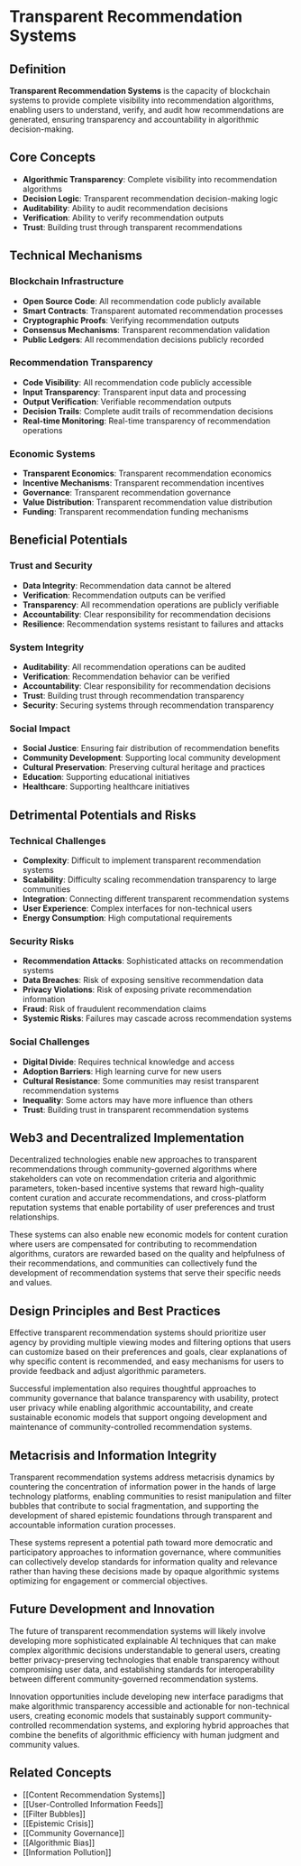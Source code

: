 # Transparent Recommendation Systems

## Definition

**Transparent Recommendation Systems** is the capacity of blockchain systems to provide complete visibility into recommendation algorithms, enabling users to understand, verify, and audit how recommendations are generated, ensuring transparency and accountability in algorithmic decision-making.

## Core Concepts

- **Algorithmic Transparency**: Complete visibility into recommendation algorithms
- **Decision Logic**: Transparent recommendation decision-making logic
- **Auditability**: Ability to audit recommendation decisions
- **Verification**: Ability to verify recommendation outputs
- **Trust**: Building trust through transparent recommendations

## Technical Mechanisms

### Blockchain Infrastructure
- **Open Source Code**: All recommendation code publicly available
- **Smart Contracts**: Transparent automated recommendation processes
- **Cryptographic Proofs**: Verifying recommendation outputs
- **Consensus Mechanisms**: Transparent recommendation validation
- **Public Ledgers**: All recommendation decisions publicly recorded

### Recommendation Transparency
- **Code Visibility**: All recommendation code publicly accessible
- **Input Transparency**: Transparent input data and processing
- **Output Verification**: Verifiable recommendation outputs
- **Decision Trails**: Complete audit trails of recommendation decisions
- **Real-time Monitoring**: Real-time transparency of recommendation operations

### Economic Systems
- **Transparent Economics**: Transparent recommendation economics
- **Incentive Mechanisms**: Transparent recommendation incentives
- **Governance**: Transparent recommendation governance
- **Value Distribution**: Transparent recommendation value distribution
- **Funding**: Transparent recommendation funding mechanisms

## Beneficial Potentials

### Trust and Security
- **Data Integrity**: Recommendation data cannot be altered
- **Verification**: Recommendation outputs can be verified
- **Transparency**: All recommendation operations are publicly verifiable
- **Accountability**: Clear responsibility for recommendation decisions
- **Resilience**: Recommendation systems resistant to failures and attacks

### System Integrity
- **Auditability**: All recommendation operations can be audited
- **Verification**: Recommendation behavior can be verified
- **Accountability**: Clear responsibility for recommendation decisions
- **Trust**: Building trust through recommendation transparency
- **Security**: Securing systems through recommendation transparency

### Social Impact
- **Social Justice**: Ensuring fair distribution of recommendation benefits
- **Community Development**: Supporting local community development
- **Cultural Preservation**: Preserving cultural heritage and practices
- **Education**: Supporting educational initiatives
- **Healthcare**: Supporting healthcare initiatives

## Detrimental Potentials and Risks

### Technical Challenges
- **Complexity**: Difficult to implement transparent recommendation systems
- **Scalability**: Difficulty scaling recommendation transparency to large communities
- **Integration**: Connecting different transparent recommendation systems
- **User Experience**: Complex interfaces for non-technical users
- **Energy Consumption**: High computational requirements

### Security Risks
- **Recommendation Attacks**: Sophisticated attacks on recommendation systems
- **Data Breaches**: Risk of exposing sensitive recommendation data
- **Privacy Violations**: Risk of exposing private recommendation information
- **Fraud**: Risk of fraudulent recommendation claims
- **Systemic Risks**: Failures may cascade across recommendation systems

### Social Challenges
- **Digital Divide**: Requires technical knowledge and access
- **Adoption Barriers**: High learning curve for new users
- **Cultural Resistance**: Some communities may resist transparent recommendation systems
- **Inequality**: Some actors may have more influence than others
- **Trust**: Building trust in transparent recommendation systems

## Web3 and Decentralized Implementation

Decentralized technologies enable new approaches to transparent recommendations through community-governed algorithms where stakeholders can vote on recommendation criteria and algorithmic parameters, token-based incentive systems that reward high-quality content curation and accurate recommendations, and cross-platform reputation systems that enable portability of user preferences and trust relationships.

These systems can also enable new economic models for content curation where users are compensated for contributing to recommendation algorithms, curators are rewarded based on the quality and helpfulness of their recommendations, and communities can collectively fund the development of recommendation systems that serve their specific needs and values.

## Design Principles and Best Practices

Effective transparent recommendation systems should prioritize user agency by providing multiple viewing modes and filtering options that users can customize based on their preferences and goals, clear explanations of why specific content is recommended, and easy mechanisms for users to provide feedback and adjust algorithmic parameters.

Successful implementation also requires thoughtful approaches to community governance that balance transparency with usability, protect user privacy while enabling algorithmic accountability, and create sustainable economic models that support ongoing development and maintenance of community-controlled recommendation systems.

## Metacrisis and Information Integrity

Transparent recommendation systems address metacrisis dynamics by countering the concentration of information power in the hands of large technology platforms, enabling communities to resist manipulation and filter bubbles that contribute to social fragmentation, and supporting the development of shared epistemic foundations through transparent and accountable information curation processes.

These systems represent a potential path toward more democratic and participatory approaches to information governance, where communities can collectively develop standards for information quality and relevance rather than having these decisions made by opaque algorithmic systems optimizing for engagement or commercial objectives.

## Future Development and Innovation

The future of transparent recommendation systems will likely involve developing more sophisticated explainable AI techniques that can make complex algorithmic decisions understandable to general users, creating better privacy-preserving technologies that enable transparency without compromising user data, and establishing standards for interoperability between different community-governed recommendation systems.

Innovation opportunities include developing new interface paradigms that make algorithmic transparency accessible and actionable for non-technical users, creating economic models that sustainably support community-controlled recommendation systems, and exploring hybrid approaches that combine the benefits of algorithmic efficiency with human judgment and community values.

## Related Concepts

- [[Content Recommendation Systems]]
- [[User-Controlled Information Feeds]]
- [[Filter Bubbles]]
- [[Epistemic Crisis]]
- [[Community Governance]]
- [[Algorithmic Bias]]
- [[Information Pollution]]